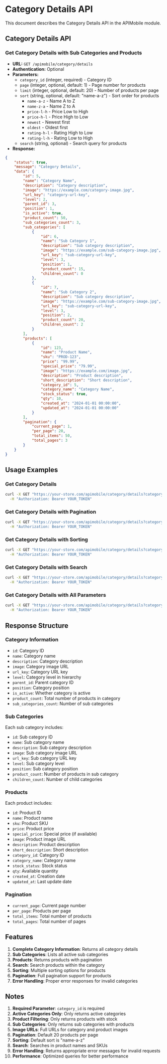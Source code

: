 # Category Details API

This document describes the Category Details API in the APIMobile module.

## Category Details API

### Get Category Details with Sub Categories and Products
- **URL:** `GET /apimobile/category/details`
- **Authentication:** Optional
- **Parameters:**
  - `category_id` (integer, required) - Category ID
  - `page` (integer, optional, default: 1) - Page number for products
  - `limit` (integer, optional, default: 20) - Number of products per page
  - `sort` (string, optional, default: "name-a-z") - Sort order for products
    - `name-a-z` - Name A to Z
    - `name-z-a` - Name Z to A
    - `price-l-h` - Price Low to High
    - `price-h-l` - Price High to Low
    - `newest` - Newest first
    - `oldest` - Oldest first
    - `rating-h-l` - Rating High to Low
    - `rating-l-h` - Rating Low to High
  - `search` (string, optional) - Search query for products
- **Response:**
```json
{
    "status": true,
    "message": "Category Details",
    "data": {
        "id": 5,
        "name": "Category Name",
        "description": "Category description",
        "image": "https://example.com/category-image.jpg",
        "url_key": "category-url-key",
        "level": 2,
        "parent_id": 3,
        "position": 1,
        "is_active": true,
        "product_count": 50,
        "sub_categories_count": 3,
        "sub_categories": [
            {
                "id": 6,
                "name": "Sub Category 1",
                "description": "Sub category description",
                "image": "https://example.com/sub-category-image.jpg",
                "url_key": "sub-category-url-key",
                "level": 3,
                "position": 1,
                "product_count": 15,
                "children_count": 0
            },
            {
                "id": 7,
                "name": "Sub Category 2",
                "description": "Sub category description",
                "image": "https://example.com/sub-category-image.jpg",
                "url_key": "sub-category-url-key",
                "level": 3,
                "position": 2,
                "product_count": 20,
                "children_count": 2
            }
        ],
        "products": [
            {
                "id": 123,
                "name": "Product Name",
                "sku": "PROD-123",
                "price": "99.99",
                "special_price": "79.99",
                "image": "https://example.com/image.jpg",
                "description": "Product description",
                "short_description": "Short description",
                "category_id": 5,
                "category_name": "Category Name",
                "stock_status": true,
                "qty": 10,
                "created_at": "2024-01-01 00:00:00",
                "updated_at": "2024-01-01 00:00:00"
            }
        ],
        "pagination": {
            "current_page": 1,
            "per_page": 20,
            "total_items": 50,
            "total_pages": 3
        }
    }
}
```

## Usage Examples

### Get Category Details
```bash
curl -X GET "https://your-store.com/apimobile/category/details?category_id=5" \
  -H "Authorization: Bearer YOUR_TOKEN"
```

### Get Category Details with Pagination
```bash
curl -X GET "https://your-store.com/apimobile/category/details?category_id=5&page=1&limit=10" \
  -H "Authorization: Bearer YOUR_TOKEN"
```

### Get Category Details with Sorting
```bash
curl -X GET "https://your-store.com/apimobile/category/details?category_id=5&sort=newest&limit=10" \
  -H "Authorization: Bearer YOUR_TOKEN"
```

### Get Category Details with Search
```bash
curl -X GET "https://your-store.com/apimobile/category/details?category_id=5&search=flower&limit=10" \
  -H "Authorization: Bearer YOUR_TOKEN"
```

### Get Category Details with All Parameters
```bash
curl -X GET "https://your-store.com/apimobile/category/details?category_id=5&page=1&limit=10&sort=price-l-h&search=flower" \
  -H "Authorization: Bearer YOUR_TOKEN"
```

## Response Structure

### Category Information
- `id`: Category ID
- `name`: Category name
- `description`: Category description
- `image`: Category image URL
- `url_key`: Category URL key
- `level`: Category level in hierarchy
- `parent_id`: Parent category ID
- `position`: Category position
- `is_active`: Whether category is active
- `product_count`: Total number of products in category
- `sub_categories_count`: Number of sub categories

### Sub Categories
Each sub category includes:
- `id`: Sub category ID
- `name`: Sub category name
- `description`: Sub category description
- `image`: Sub category image URL
- `url_key`: Sub category URL key
- `level`: Sub category level
- `position`: Sub category position
- `product_count`: Number of products in sub category
- `children_count`: Number of child categories

### Products
Each product includes:
- `id`: Product ID
- `name`: Product name
- `sku`: Product SKU
- `price`: Product price
- `special_price`: Special price (if available)
- `image`: Product image URL
- `description`: Product description
- `short_description`: Short description
- `category_id`: Category ID
- `category_name`: Category name
- `stock_status`: Stock status
- `qty`: Available quantity
- `created_at`: Creation date
- `updated_at`: Last update date

### Pagination
- `current_page`: Current page number
- `per_page`: Products per page
- `total_items`: Total number of products
- `total_pages`: Total number of pages

## Features

1. **Complete Category Information**: Returns all category details
2. **Sub Categories**: Lists all active sub categories
3. **Products**: Returns products with pagination
4. **Search**: Search products within the category
5. **Sorting**: Multiple sorting options for products
6. **Pagination**: Full pagination support for products
7. **Error Handling**: Proper error responses for invalid categories

## Notes

1. **Required Parameter**: `category_id` is required
2. **Active Categories Only**: Only returns active categories
3. **Product Filtering**: Only returns products with stock
4. **Sub Categories**: Only returns sub categories with products
5. **Image URLs**: Full URLs for category and product images
6. **Pagination**: Default 20 products per page
7. **Sorting**: Default sort is "name-a-z"
8. **Search**: Searches in product names and SKUs
9. **Error Handling**: Returns appropriate error messages for invalid requests
10. **Performance**: Optimized queries for better performance

